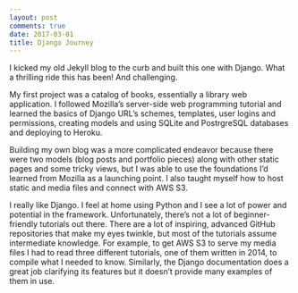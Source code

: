 ```yaml
---
layout: post
comments: true
date: 2017-03-01
title: Django Journey
---
```


I kicked my old Jekyll blog to the curb and built this one with Django. What a thrilling ride this has been! And challenging.

My first project was a catalog of books, essentially a library web application. I followed Mozilla’s server-side web programming tutorial and learned the basics of Django URL’s schemes, templates, user logins and permissions, creating models and using SQLite and PostrgreSQL databases and deploying to Heroku.

Building my own blog was a more complicated endeavor because there were two models (blog posts and portfolio pieces) along with other static pages and some tricky views, but I was able to use the foundations I’d learned from Mozilla as a launching point. I also taught myself how to host static and media files and connect with AWS S3.

I really like Django. I feel at home using Python and I see a lot of power and potential in the framework. Unfortunately, there’s not a lot of beginner-friendly tutorials out there. There are a lot of inspiring, advanced GitHub repositories that make my eyes twinkle, but most of the tutorials assume intermediate knowledge. For example, to get AWS S3 to serve my media files I had to read three different tutorials, one of them written in 2014, to compile what I needed to know. Similarly, the Django documentation does a great job clarifying its features but it doesn’t provide many examples of them in use.
